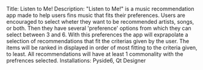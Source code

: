 Title: Listen to Me!
Description: "Listen to Me!" is a music recommendation app made to help users fins music that fits their preferences. 
  Users are encouraged to select wheter they want to be recommended artists, songs, or both. Then they have several 'preference'
  options from which they can select between 3 and 6. With this preferences the app will exprapolate a selection of recommendations 
  that fit the criterias given by the user. The items will be ranked in displayed in order of most fitting to the criteria given,
  to least. All recommendations will have at least 1 commonality with the prefrences selected. 
Installations: Pyside6, Qt Designer 
